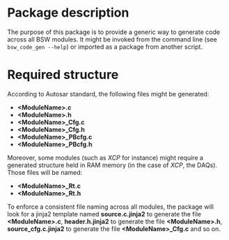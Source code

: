 # Package description
The purpose of this package is to provide a generic way to generate code across all BSW modules. It might be invoked
from the command line (see ```bsw_code_gen --help```) or imported as a package from another script.

# Required structure
According to Autosar standard, the following files might be generated:
- **\<ModuleName\>.c**
- **\<ModuleName\>.h**
- **\<ModuleName\>_Cfg.c**
- **\<ModuleName\>_Cfg.h**
- **\<ModuleName\>_PBcfg.c**
- **\<ModuleName\>_PBcfg.h**

Moreover, some modules (such as *XCP* for instance) might require a generated structure held in RAM memory (in the case
of *XCP*, the DAQs). Those files will be named:
- **\<ModuleName\>_Rt.c**
- **\<ModuleName\>_Rt.h**

To enforce a consistent file naming across all modules, the package will look for a jinja2 template named 
**source.c.jinja2** to generate the file **\<ModuleName>.c**, **header.h.jinja2** to generate the file 
**\<ModuleName>.h**, **source_cfg.c.jinja2** to generate the file **\<ModuleName>_Cfg.c** and so on.
